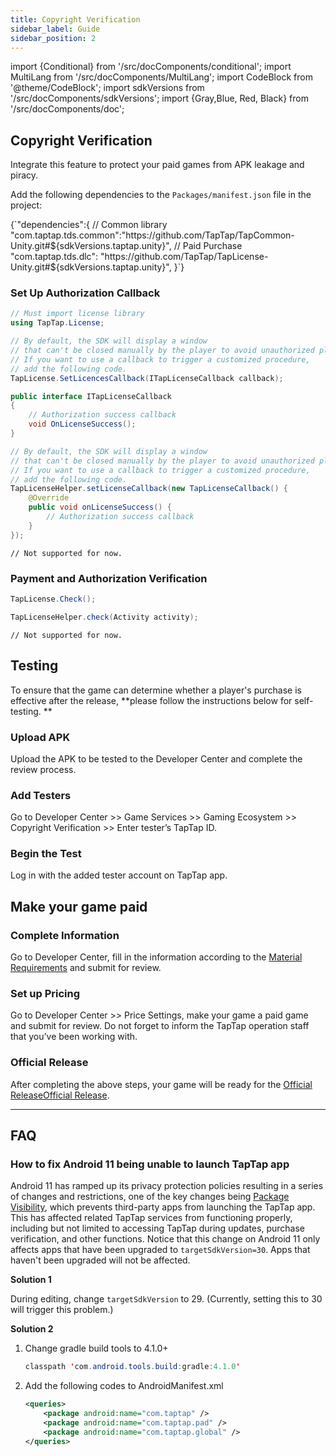 ```yaml
---
title: Copyright Verification
sidebar_label: Guide
sidebar_position: 2
---
```


import {Conditional} from '/src/docComponents/conditional';
import MultiLang from '/src/docComponents/MultiLang';
import CodeBlock from '@theme/CodeBlock';
import sdkVersions from '/src/docComponents/sdkVersions';
import {Gray,Blue, Red, Black} from '/src/docComponents/doc';

## Copyright Verification

<Gray>Integrate this feature to protect your paid games from APK leakage and piracy.</Gray>

Add the following dependencies to the `Packages/manifest.json` file in the project:

<CodeBlock className="json">
{`"dependencies":{
// Common library
"com.taptap.tds.common":"https://github.com/TapTap/TapCommon-Unity.git#${sdkVersions.taptap.unity}",
// Paid Purchase
"com.taptap.tds.dlc": "https://github.com/TapTap/TapLicense-Unity.git#${sdkVersions.taptap.unity}",
}`}
</CodeBlock>

### Set Up Authorization Callback

<MultiLang>

```cs
// Must import license library
using TapTap.License;

// By default, the SDK will display a window
// that can't be closed manually by the player to avoid unauthorized players from entering the game.
// If you want to use a callback to trigger a customized procedure,
// add the following code.
TapLicense.SetLicencesCallback(ITapLicenseCallback callback);

public interface ITapLicenseCallback
{
    // Authorization success callback
    void OnLicenseSuccess();
}

```

```java
// By default, the SDK will display a window
// that can't be closed manually by the player to avoid unauthorized players from entering the game.
// If you want to use a callback to trigger a customized procedure,
// add the following code.
TapLicenseHelper.setLicenseCallback(new TapLicenseCallback() {
    @Override
    public void onLicenseSuccess() {
        // Authorization success callback
    }
});
```

```objc
// Not supported for now.
```

</MultiLang>

### Payment and Authorization Verification

<MultiLang>

```cs
TapLicense.Check();
```

```java
TapLicenseHelper.check(Activity activity);
```

```objc
// Not supported for now.
```
</MultiLang>

## Testing

To ensure that the game can determine whether a player's purchase is effective after the release, **please follow the instructions below for self-testing. **

### Upload APK

Upload the APK to be tested to the Developer Center and complete the review process.

### Add Testers

Go to Developer Center >> <Blue>Game Services</Blue> >> <Blue>Gaming Ecosystem</Blue> >> <Blue>Copyright Verification</Blue> >> Enter tester’s TapTap ID.

### Begin the Test

Log in with the added tester account on TapTap app.

## Make your game paid

### Complete Information

Go to Developer Center, fill in the information according to the [Material Requirements](/store/store-material/) and submit for review.

### Set up Pricing

Go to Developer Center >> <Blue>Price Settings</Blue>, make your game a paid game and submit for review. Do not forget to inform the TapTap operation staff that you’ve been working with.

### Official Release

After completing the above steps, your game will be ready for the <Conditional region='cn'>[Official Release](/store/store-release/)</Conditional><Conditional region='global'>[Official Release](/store/store-publish-game)</Conditional>.


---

## FAQ

### How to fix Android 11 being unable to launch TapTap app

Android 11 has ramped up its privacy protection policies resulting in a series of changes and restrictions, one of the key changes being [Package Visibility](https://developer.android.com/about/versions/11/privacy/package-visibility), which prevents third-party apps from launching the TapTap app. This has affected related TapTap services from functioning properly, including but not limited to accessing TapTap during updates, purchase verification, and other functions. Notice that this change on Android 11 only affects apps that have been upgraded to `targetSdkVersion=30`. Apps that haven't been upgraded will not be affected.

**Solution 1**

During editing, change `targetSdkVersion` to 29. (Currently, setting this to 30 will trigger this problem.)

**Solution 2**

1. Change gradle build tools to 4.1.0+

    ```java
    classpath 'com.android.tools.build:gradle:4.1.0'
    ```

2. Add the following codes to AndroidManifest.xml

    ```xml
    <queries>
        <package android:name="com.taptap" />
        <package android:name="com.taptap.pad" />
        <package android:name="com.taptap.global" />
    </queries>
    ```